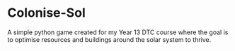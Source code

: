 # Colonise-Sol
A simple python game created for my Year 13 DTC course where the goal is to optimise resources and buildings around the solar system to thrive.
